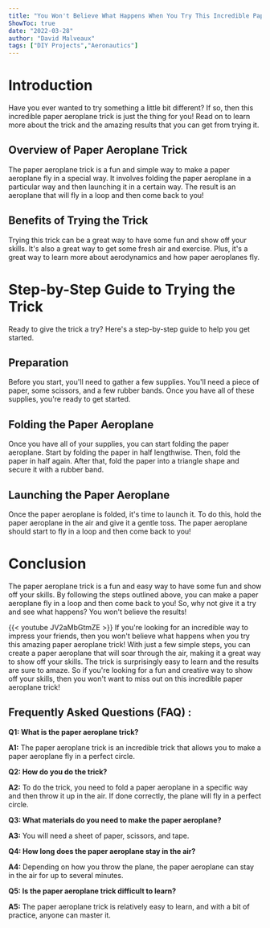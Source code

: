```yaml
---
title: "You Won't Believe What Happens When You Try This Incredible Paper Aeroplane Trick!"
ShowToc: true 
date: "2022-03-28"
author: "David Malveaux" 
tags: ["DIY Projects","Aeronautics"]
---
```

# Introduction

Have you ever wanted to try something a little bit different? If so, then this incredible paper aeroplane trick is just the thing for you! Read on to learn more about the trick and the amazing results that you can get from trying it. 

## Overview of Paper Aeroplane Trick

The paper aeroplane trick is a fun and simple way to make a paper aeroplane fly in a special way. It involves folding the paper aeroplane in a particular way and then launching it in a certain way. The result is an aeroplane that will fly in a loop and then come back to you! 

## Benefits of Trying the Trick

Trying this trick can be a great way to have some fun and show off your skills. It's also a great way to get some fresh air and exercise. Plus, it's a great way to learn more about aerodynamics and how paper aeroplanes fly. 

# Step-by-Step Guide to Trying the Trick

Ready to give the trick a try? Here's a step-by-step guide to help you get started. 

## Preparation

Before you start, you'll need to gather a few supplies. You'll need a piece of paper, some scissors, and a few rubber bands. Once you have all of these supplies, you're ready to get started. 

## Folding the Paper Aeroplane

Once you have all of your supplies, you can start folding the paper aeroplane. Start by folding the paper in half lengthwise. Then, fold the paper in half again. After that, fold the paper into a triangle shape and secure it with a rubber band. 

## Launching the Paper Aeroplane

Once the paper aeroplane is folded, it's time to launch it. To do this, hold the paper aeroplane in the air and give it a gentle toss. The paper aeroplane should start to fly in a loop and then come back to you! 

# Conclusion

The paper aeroplane trick is a fun and easy way to have some fun and show off your skills. By following the steps outlined above, you can make a paper aeroplane fly in a loop and then come back to you! So, why not give it a try and see what happens? You won't believe the results!

{{< youtube JV2aMbGtmZE >}} 
If you're looking for an incredible way to impress your friends, then you won't believe what happens when you try this amazing paper aeroplane trick! With just a few simple steps, you can create a paper aeroplane that will soar through the air, making it a great way to show off your skills. The trick is surprisingly easy to learn and the results are sure to amaze. So if you're looking for a fun and creative way to show off your skills, then you won't want to miss out on this incredible paper aeroplane trick!

## Frequently Asked Questions (FAQ) :
**Q1: What is the paper aeroplane trick?**

**A1:** The paper aeroplane trick is an incredible trick that allows you to make a paper aeroplane fly in a perfect circle.

**Q2: How do you do the trick?**

**A2:** To do the trick, you need to fold a paper aeroplane in a specific way and then throw it up in the air. If done correctly, the plane will fly in a perfect circle.

**Q3: What materials do you need to make the paper aeroplane?**

**A3:** You will need a sheet of paper, scissors, and tape.

**Q4: How long does the paper aeroplane stay in the air?**

**A4:** Depending on how you throw the plane, the paper aeroplane can stay in the air for up to several minutes.

**Q5: Is the paper aeroplane trick difficult to learn?**

**A5:** The paper aeroplane trick is relatively easy to learn, and with a bit of practice, anyone can master it.





